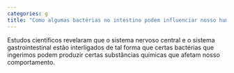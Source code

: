 ```yaml
---
categories: g
title: "Como algumas bactérias no intestino podem influenciar nosso humor"
---
```

Estudos científicos revelaram que o sistema nervoso central e o sistema gastrointestinal estão interligados de tal forma que certas bactérias que ingerimos podem produzir certas substâncias químicas que afetam nosso comportamento.